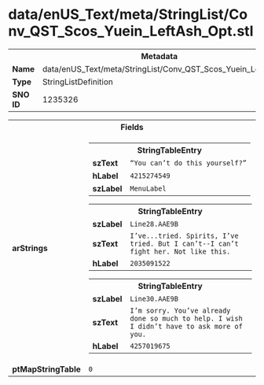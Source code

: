<h1>data/enUS_Text/meta/StringList/Conv_QST_Scos_Yuein_LeftAsh_Opt.stl</h1><table><tr><th colspan="100%">Metadata</th></tr><tr><td><b>Name</b></td><td>data/enUS_Text/meta/StringList/Conv_QST_Scos_Yuein_LeftAsh_Opt.stl</td></tr><tr><td><b>Type</b></td><td>StringListDefinition</td></tr><tr><td><b>SNO ID</b></td><td>1235326</td></tr></table>

<table><tr><th colspan="100%">Fields</th></tr><tr><td><b>arStrings</b></td><td><table><tr><th colspan="100%">StringTableEntry</th></tr><tr><td><b>szText</b></td><td><code>“You can’t do this yourself?”</code></td></tr><tr><td><b>hLabel</b></td><td><code>4215274549</code></td></tr><tr><td><b>szLabel</b></td><td><code>MenuLabel</code></td></tr></table>


<table><tr><th colspan="100%">StringTableEntry</th></tr><tr><td><b>szLabel</b></td><td><code>Line28.AAE9B</code></td></tr><tr><td><b>szText</b></td><td><code>I’ve...tried. Spirits, I’ve tried. But I can’t--I can’t fight her. Not like this.</code></td></tr><tr><td><b>hLabel</b></td><td><code>2035091522</code></td></tr></table>


<table><tr><th colspan="100%">StringTableEntry</th></tr><tr><td><b>szLabel</b></td><td><code>Line30.AAE9B</code></td></tr><tr><td><b>szText</b></td><td><code>I’m sorry. You’ve already done so much to help. I wish I didn’t have to ask more of you.</code></td></tr><tr><td><b>hLabel</b></td><td><code>4257019675</code></td></tr></table>


</td></tr><tr><td><b>ptMapStringTable</b></td><td><code>0</code></td></tr></table>

